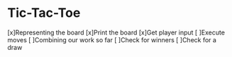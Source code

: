 # Tic-Tac-Toe

[x]Representing the board
[x]Print the board
[x]Get player input
[ ]Execute moves
[ ]Combining our work so far
[ ]Check for winners
[ ]Check for a draw
